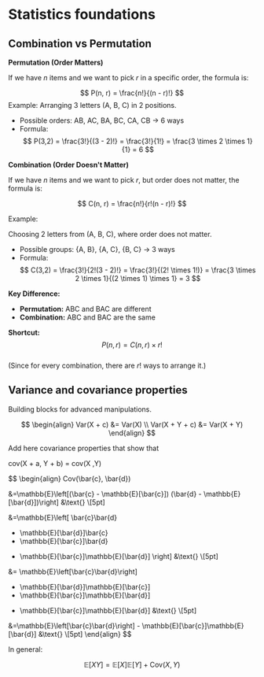 # Statistics foundations

## Combination vs Permutation

**Permutation (Order Matters)**

If we have $n$ items and we want to pick $r$ in a specific order, the formula is:  

$$
P(n, r) = \frac{n!}{(n - r)!}
$$
Example:
Arranging 3 letters (A, B, C) in 2 positions.  
- Possible orders: AB, AC, BA, BC, CA, CB → 6 ways  
- Formula:  
  $$
  P(3,2) = \frac{3!}{(3 - 2)!} = \frac{3!}{1!} = \frac{3 \times 2 \times 1}{1} = 6
  $$

**Combination (Order Doesn't Matter)**

If we have $n$ items and we want to pick $r$, but order does not matter, the formula is:

$$
C(n, r) = \frac{n!}{r!(n - r)!}
$$

Example:

Choosing 2 letters from (A, B, C), where order does not matter.  
- Possible groups: {A, B}, {A, C}, {B, C} → 3 ways  
- Formula:  
  $$
  C(3,2) = \frac{3!}{2!(3 - 2)!} = \frac{3!}{(2! \times 1!)} = \frac{3 \times 2 \times 1}{(2 \times 1) \times 1} = 3
  $$

**Key Difference:**
- **Permutation:** ABC and BAC are different  
- **Combination:** ABC and BAC are the same  

**Shortcut:**  
$$
P(n, r) = C(n, r) \times r!
$$  
(Since for every combination, there are $r!$ ways to arrange it.)



## Variance and covariance properties

Building blocks for advanced manipulations.


  
$$
\begin{align}
Var(X + c) &= Var(X) \\
Var(X + Y + c) &= Var(X + Y)
\end{align}
$$


Add here covariance properties that show that

cov(X + a, Y + b) = cov(X ,Y)


$$
\begin{align}
Cov(\bar{c}, \bar{d})

&=\mathbb{E}\left[(\bar{c} - \mathbb{E}[\bar{c}])
(\bar{d} - \mathbb{E}[\bar{d}])\right]
&\text{}
\\[5pt]

&=\mathbb{E}\left[
\bar{c}\bar{d}
- \mathbb{E}[\bar{d}]\bar{c}
- \mathbb{E}[\bar{c}]\bar{d}
+ \mathbb{E}[\bar{c}]\mathbb{E}[\bar{d}]
\right]
&\text{}
\\[5pt]

&=
\mathbb{E}\left[\bar{c}\bar{d}\right]
- \mathbb{E}[\bar{d}]\mathbb{E}[\bar{c}]
- \mathbb{E}[\bar{c}]\mathbb{E}[\bar{d}]
+ \mathbb{E}[\bar{c}]\mathbb{E}[\bar{d}]
&\text{}
\\[5pt]

&=\mathbb{E}\left[\bar{c}\bar{d}\right] - \mathbb{E}[\bar{c}]\mathbb{E}[\bar{d}]
&\text{}
\\[5pt]
\end{align}
$$

In general:

$$
\mathbb{E}[XY] = \mathbb{E}[X]\mathbb{E}[Y] + \text{Cov}(X, Y)
$$

